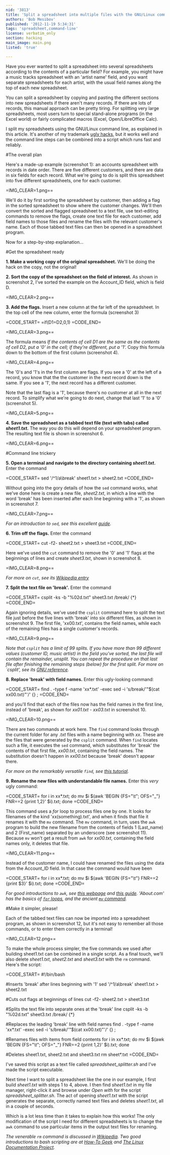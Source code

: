 ```yaml
---
nid: '3813'
title: 'Split a spreadsheet into multiple files with the GNU/Linux command line'
authors: 'Bob Mesibov'
published: '2012-11-19 5:34:31'
tags: 'spreadsheet,command-line'
license: verbatim_only
section: hacking
main_image: main.png
listed: 'true'

---
```

Have you ever wanted to split a spreadsheet into several spreadsheets according to the contents of a particular field? For example, you might have a music tracks spreadsheet with an 'artist name' field, and you want separate spreadsheets for each artist, with the usual field names along the top of each new spreadsheet.

You can split a spreadsheet by copying and pasting the different sections into new spreadsheets if there aren't many records. If there are lots of records, this manual approach can be pretty tiring. For splitting very large spreadsheets, most users turn to special stand-alone programs (in the Excel world) or fairly complicated macros (Excel, Open/LibreOffice Calc).

I split my spreadsheets using the GNU/Linux command line, as explained in this article. It's another of my trademark [ugly hacks](http://www.freesoftwaremagazine.com/articles/convert_xml_csv_ugly_way_unix_utilities_linux), but it works well and the command line steps can be combined into a script which runs fast and reliably.
<!--break-->

#The overall plan

Here's a made-up example (screenshot 1): an accounts spreadsheet with records in date order. There are five different customers, and there are data in six fields for each record. What we're going to do is split this spreadsheet into five different spreadsheets, one for each customer.

=IMG_CLEAR=1.png==

We'll do it by first sorting the spreadsheet by customer, then adding a flag in the sorted spreadsheet to show where the customer changes. We'll then convert the sorted and flagged spreadsheet to a text file, use text-editing commands to remove the flags, create one text file for each customer, add field names to those files and rename the files with the relevant customer's name. Each of those tabbed text files can then be opened in a spreadsheet program.

Now for a step-by-step explanation...

#Get the spreadsheet ready

__1. Make a working copy of the original spreadsheet.__ We'll be doing the hack on the copy, not the original!

__2. Sort the copy of the spreadsheet on the field of interest.__ As shown in screenshot 2, I've sorted the example on the Account_ID field, which is field D.

=IMG_CLEAR=2.png==

__3. Add the flags.__ Insert a new column at the far left of the spreadsheet. In the top cell of the new column, enter the formula (screenshot 3)

=CODE_START=
=if(D1=D2,0,1)
=CODE_END=

=IMG_CLEAR=3.png==

The formula means _If the contents of cell D1 are the same as the contents of cell D2, put a '0' in the cell; if they're different, put a '1'._ Copy this formula down to the bottom of the first column (screenshot 4).

=IMG_CLEAR=4.png==

The '0's and '1's in the first column are flags. If you see a '0' at the left of a record, you know that the the customer in the next record down is the same. If you see a '1', the next record has a different customer.

Note that the last flag is a '1', because there's no customer at all in the next record. To simplify what we're going to do next, change that last '1' to a '0' (screenshot 5).

=IMG_CLEAR=5.png==

__4. Save the spreadsheet as a tabbed text file (text with tabs) called _sheet1.txt_.__ The way you do this will depend on your spreadsheet program. The resulting text file is shown in screenshot 6.

=IMG_CLEAR=6.png==

#Command line trickery

__5. Open a terminal and navigate to the directory containing _sheet1.txt_.__  Enter the command

=CODE_START=
sed '/^1/a\break' sheet1.txt > sheet2.txt
=CODE_END=

Without going into the gory details of how the `sed` command works, what we've done here is create a new file, _sheet2.txt_, in which a line with the word 'break' has been inserted after each line beginning with a '1', as shown in screenshot 7.

=IMG_CLEAR=7.png==

_For an introduction to `sed`, see this excellent [guide](http://www.grymoire.com/Unix/Sed.html)._

__6. Trim off the flags.__ Enter the command

=CODE_START=
cut -f2- sheet2.txt > sheet3.txt
=CODE_END=

Here we've used the `cut` command to remove the '0' and '1' flags at the beginnings of lines and create _sheet3.txt_, shown in screenshot 8.

=IMG_CLEAR=8.png==

_For more on `cut`, see its [Wikipedia entry](http://en.wikipedia.org/wiki/Cut_%28Unix%29)_

__7. Split the text file on 'break'.__ Enter the command

=CODE_START=
csplit -ks -b "%02d.txt" sheet3.txt /break/ {*}
=CODE_END=

Again ignoring details, we've used the `csplit` command here to split the text file just before the five lines with 'break' into six different files, as shown in screenshot 9. The first file, 'xx00.txt', contains the field names, while each of the remaining files has a single customer's records.

=IMG_CLEAR=9.png==

_Note that `csplit` has a limit of 99 splits. If you have more than 99 different values (customer ID, music artist) in the field you've sorted, the last file will contain the remainder, unsplit. You can repeat the procedure on that last file after finishing the remaining steps (below) for the first split. For more on `csplit', see its [GNU reference](http://www.gnu.org/software/coreutils/manual/html_node/csplit-invocation.html)._

__8. Replace 'break' with field names.__ Enter this ugly-looking command:

=CODE_START=
find . -type f -name 'xx*.txt' -exec sed -i 's/break/'"$(cat xx00.txt)"'/' {} \;
=CODE_END=

and you'll find that each of the files now has the field names in the first line, instead of 'break', as shown for _xx01.txt - xx03.txt_ in screenshot 10.

=IMG_CLEAR=10.png==

There are two commands at work here. The `find` command looks through the current folder for any _.txt_ files with a name beginning with _xx_. These are the files that were generated by the `csplit` command. When `find` locates such a file, it executes the `sed` command, which substitutes for 'break' the contents of that first file, _xx00.txt_, containing the field names. The substitution doesn't happen in _xx00.txt_ because 'break' doesn't appear there.

_For more on the remarkably versatile `find`, see [this tutorial](http://content.hccfl.edu/pollock/unix/findcmd.htm)._

__9. Rename the new files with understandable file names.__ Enter this _very_ ugly command:

=CODE_START=
for i in xx*.txt; do mv $i $(awk 'BEGIN {FS="\t"; OFS="_"} FNR==2 {print $1,$2}' $i).txt; done
=CODE_END=

This command uses a _for_ loop to process files one by one. It looks for filenames of the kind 'xx(something).txt', and when it finds that file it renames it with the `mv` command. The `mv` command, in turn, uses the `awk` program to build the new filename from the contents of fields 1 (Last_name) and 2 (First_name) separated by an underscore (see screenshot 11). Because `mv` won't get a result from `awk` for _xx00.txt_, containing the field names only, it deletes that file.

=IMG_CLEAR=11.png==

Instead of the customer name, I could have renamed the files using the data from the Account_ID field. In that case the command would have been

=CODE_START=
for i in xx*.txt; do mv $i $(awk 'BEGIN {FS="\t"} FNR==2 {print $3}' $i).txt; done
=CODE_END=

_For good introductions to `awk`, see [this webpage](http://www.thegeekstuff.com/2010/01/awk-introduction-tutorial-7-awk-print-examples/) and [this guide](http://www.grymoire.com/Unix/Awk.html). 'About.com' has the basics of [`for` loops](http://linux.about.com/od/Bash_Scripting_Solutions/a/How-To-Write-Bash-For-Loops.htm), and the ancient [`mv` command](http://linux.about.com/od/Bash_Scripting_Solutions/a/How-To-Write-Bash-For-Loops.htm)._

#Make it simpler, please!

Each of the tabbed text files can now be imported into a spreadsheet program, as shown in screenshot 12, but it's not easy to remember all those commands, or to enter them correctly in a terminal!

=IMG_CLEAR=12.png==

To make the whole process simpler, the five commands we used after building sheet1.txt can be combined in a single script. As a final touch, we'll also delete _sheet1.txt_, _sheet2.txt_ and _sheet3.txt_ with the `rm` command. Here's the script:

=CODE_START=
#!/bin/bash

#Inserts 'break' after lines beginning with '1'
sed '/^1/a\break' sheet1.txt > sheet2.txt

#Cuts out flags at beginnings of lines
cut -f2- sheet2.txt > sheet3.txt

#Splits the text file into separate ones at the 'break' line
csplit -ks -b "%02d.txt" sheet3.txt /break/ {*}

#Replaces the leading 'break' line with field names
find . -type f -name 'xx*.txt' -exec sed -i 's/break/'"$(cat xx00.txt)"'/' {} \;

#Renames files with items from field contents
for i in xx*.txt; do mv $i $(awk 'BEGIN {FS="\t"; OFS="_"} FNR==2 {print $1,$2}' $i).txt; done

#Deletes sheet1.txt, sheet2.txt and sheet3.txt
rm sheet*.txt
=CODE_END=

I've saved this script as a text file called _spreadsheet_splitter.sh_ and I've made the script executable.

Next time I want to split a spreadsheet like the one in our example, I first build _sheet1.txt_ with steps 1 to 4, above. I then find _sheet1.txt_ in my file manager, right-click it and browse under _Open with_ for the script _spreadsheet_splitter.sh_. The act of opening _sheet1.txt_ with the script generates the separate, correctly named text files and deletes _sheet1.txt_, all in a couple of seconds.

Which is a lot less time than it takes to explain how this works! The only modification of the script I need for different spreadsheets is to change the `awk` command to use particular items in the output text files for renaming.

_The venerable `rm` command is discussed in [Wikipedia](http://content.hccfl.edu/pollock/unix/findcmd.htm). Two good introductions to bash scripting are at [How-To Geek](http://www.howtogeek.com/67469/the-beginners-guide-to-shell-scripting-the-basics/) and [The Linux Documentation Project](http://tldp.org/HOWTO/Bash-Prog-Intro-HOWTO.html)._